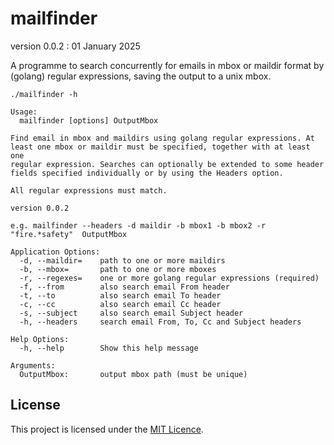 # mailfinder 

version 0.0.2 : 01 January 2025

A programme to search concurrently for emails in mbox or maildir format
by (golang) regular expressions, saving the output to a unix mbox.

```
./mailfinder -h

Usage:
  mailfinder [options] OutputMbox

Find email in mbox and maildirs using golang regular expressions. At
least one mbox or maildir must be specified, together with at least one
regular expression. Searches can optionally be extended to some header
fields specified individually or by using the Headers option.

All regular expressions must match.

version 0.0.2

e.g. mailfinder --headers -d maildir -b mbox1 -b mbox2 -r "fire.*safety"  OutputMbox

Application Options:
  -d, --maildir=    path to one or more maildirs
  -b, --mbox=       path to one or more mboxes
  -r, --regexes=    one or more golang regular expressions (required)
  -f, --from        also search email From header
  -t, --to          also search email To header
  -c, --cc          also search email Cc header
  -s, --subject     also search email Subject header
  -h, --headers     search email From, To, Cc and Subject headers

Help Options:
  -h, --help        Show this help message

Arguments:
  OutputMbox:       output mbox path (must be unique)

```

## License

This project is licensed under the [MIT Licence](LICENCE).
